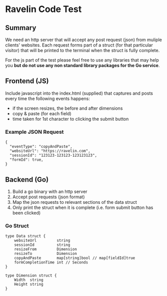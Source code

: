 Ravelin Code Test
=================

## Summary
We need an http server that will accept any post request (json) from muliple clients' websites. Each request forms part of a struct (for that particular visitor) that will be printed to the terminal when the struct is fully complete. 

For the js part of the test please feel free to use any libraries that may help you **but do not use any non standard library packages for the Go service**.

## Frontend (JS)
Include javascript into the index.html (supplied) that captures and posts every time the following events happens:

  - if the screen resizes, the before and after dimensions
  - copy & paste (for each field)
  - time taken for 1st character to clicking the submit button

### Example JSON Request
```
{
  "eventType": "copyAndPaste",
  "websiteUrl": "https://ravelin.com",
  "sessionId": "123123-123123-123123123",
  "formId": true,
}
```

## Backend (Go)
1. Build a go binary with an http server
2. Accept post requests (json format)
3. Map the json requests to relevant sections of the data struct
4. Only print the struct when it is complete (i.e. form submit button has been clicked)

### Go Struct
```
type Data struct {
	websiteUrl         string
	sessionId          string
	resizeFrom         Dimension
	resizeTo           Dimension
	copyAndPaste       map[string]bool // map[fieldId]true
	formCompletionTime int // Seconds
}

type Dimension struct {
	Width  string
	Height string
}
```




